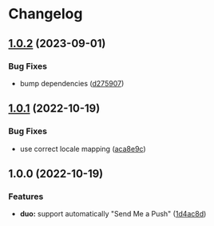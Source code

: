 # Changelog

## [1.0.2](https://github.com/pionxzh/userscripts/compare/duo-v1.0.1...duo-v1.0.2) (2023-09-01)


### Bug Fixes

* bump dependencies ([d275907](https://github.com/pionxzh/userscripts/commit/d27590731ecc8d432d90e2a5d46a4ddaf5f1249c))

## [1.0.1](https://github.com/pionxzh/userscripts/compare/duo-v1.0.0...duo-v1.0.1) (2022-10-19)


### Bug Fixes

* use correct locale mapping ([aca8e9c](https://github.com/pionxzh/userscripts/commit/aca8e9c251894f3c3dddda62cc68bfa3593dad34))

## 1.0.0 (2022-10-19)


### Features

* **duo:** support automatically "Send Me a Push" ([1d4ac8d](https://github.com/pionxzh/userscripts/commit/1d4ac8de23ff16305066ce16d0176648a57857d2))
